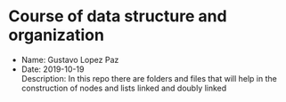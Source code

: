 # Course of data structure and organization
- Name: Gustavo Lopez Paz
- Date: 2019-10-19  
Description: In this repo there are folders and files that will help in the 
construction of nodes and lists linked and doubly linked